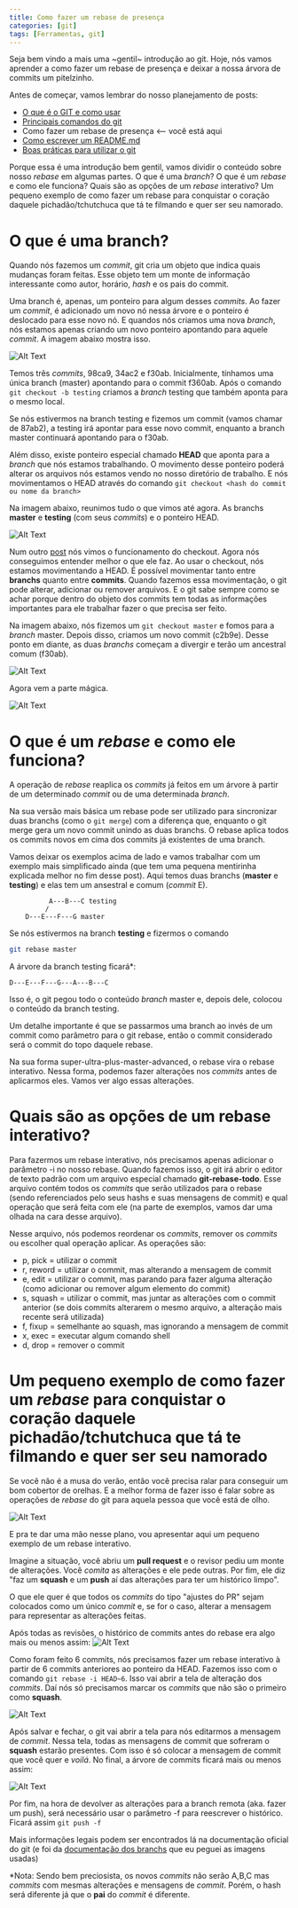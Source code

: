 ```yaml
---
title: Como fazer um rebase de presença
categories: [git]
tags: [Ferramentas, git]
---
```


Seja bem vindo a mais uma ~gentil~ introdução ao git. Hoje, nós vamos aprender a como fazer um rebase de presença e deixar a nossa árvora de commits um pitelzinho.

Antes de começar, vamos lembrar do nosso planejamento de posts:

* [O que é o GIT e como usar](https://dev.to/lucasscharf/uma-gentil-introducao-ao-git-e-seus-comandos-2lf)
* [Principais comandos do git](https://dev.to/lucasscharf/alguns-dos-principais-comandos-do-git-3dhd)
* Como fazer um rebase de presença ⟵ você está aqui
* [Como escrever um README.md](https://dev.to/lucasscharf/como-escrever-um-readme-md-26jj)
* [Boas práticas para utilizar o git](https://dev.to/lucasscharf/boas-praticas-para-usar-o-git-2e0e)

Porque essa é uma introdução bem gentil, vamos dividir o conteúdo sobre nosso *rebase* em algumas partes. O que é uma *branch*? O que é um *rebase* e como ele funciona? Quais são as opções de um *rebase* interativo? Um pequeno exemplo de como fazer um rebase para conquistar o coração daquele pichadão/tchutchuca que tá te filmando e quer ser seu namorado.

# O que é uma branch?
Quando nós fazemos um *commit*, git cria um objeto que indica quais mudanças foram feitas. Esse objeto tem um monte de informação interessante como autor, horário, *hash* e os pais do commit. 

Uma branch é, apenas, um ponteiro para algum desses *commits*. Ao fazer um *commit*, é adicionado um novo nó nessa árvore e o ponteiro é deslocado para esse novo nó. E quandos nós criamos uma nova *branch*, nós estamos apenas criando um novo ponteiro apontando para aquele *commit*. A imagem abaixo mostra isso.

![Alt Text](https://dev-to-uploads.s3.amazonaws.com/i/otu3ozthmb6a1vpwo35a.png)

Temos três *commits*, 98ca9, 34ac2 e f30ab. Inicialmente, tínhamos uma única branch (master) apontando para o commit f360ab. Após o comando ``git checkout -b testing`` criamos a *branch* testing que também aponta para o mesmo local. 

Se nós estivermos na branch testing e fizemos um commit (vamos chamar de 87ab2), a testing irá apontar para esse novo commit, enquanto a branch master continuará apontando para o f30ab.

Além disso, existe ponteiro especial chamado **HEAD** que aponta para a *branch* que nós estamos trabalhando. O movimento desse ponteiro poderá alterar os arquivos nós estamos vendo no nosso diretório de trabalho. E nós movimentamos o HEAD através do comando ``git checkout <hash do commit ou nome da branch>``

Na imagem abaixo, reunimos tudo o que vimos até agora. As branchs **master** e **testing** (com seus *commits*) e o ponteiro HEAD.

![Alt Text](https://dev-to-uploads.s3.amazonaws.com/i/ai8qvzhy3d04rbz2mfxm.png)

Num outro [post](https://dev.to/lucasscharf/alguns-dos-principais-comandos-do-git-3dhd) nós vimos o funcionamento do checkout. Agora nós conseguimos entender melhor o que ele faz. Ao usar o checkout, nós estamos movimentando a HEAD. É possível movimentar tanto entre **branchs** quanto entre **commits**. Quando fazemos essa movimentação, o git pode alterar, adicionar ou remover arquivos. E o git sabe sempre como se achar porque dentro do objeto dos commits tem todas as informações importantes para ele trabalhar fazer o que precisa ser feito. 

Na imagem abaixo, nós fizemos um ``git checkout master`` e fomos para a *branch* master. Depois disso, criamos um novo commit (c2b9e). Desse ponto em diante, as duas *branchs* começam a divergir e terão um ancestral comum (f30ab).

![Alt Text](https://dev-to-uploads.s3.amazonaws.com/i/4j0ytxnh4pfndmi1e1ys.png)

Agora vem a parte mágica.

![Alt Text](https://dev-to-uploads.s3.amazonaws.com/i/92aqzw4nbjnrkgw0qspb.jpg)

# O que é um *rebase* e como ele funciona? 

A operação de *rebase* reaplica os *commits* já feitos em um árvore à partir de um determinado *commit* ou de uma determinada *branch*. 

Na sua versão mais básica um rebase pode ser utilizado para sincronizar duas branchs (como o ``git merge``) com a diferença que, enquanto o git merge gera um novo commit unindo as duas branchs. O rebase aplica todos os commits novos em cima dos commits já existentes de uma branch.

Vamos deixar os exemplos acima de lado e vamos trabalhar com um exemplo mais simplificado ainda (que tem uma pequena mentirinha explicada melhor no fim desse post). Aqui temos duas branchs (**master** e **testing**) e elas tem um ansestral e comum (*commit* E). 

```
          A---B---C testing
         /
    D---E---F---G master
```

Se nós estivermos na branch **testing** e fizermos o comando 

```bash
git rebase master
```
A árvore da branch testing ficará*:

```
D---E---F---G---A---B---C
```

Isso é, o git pegou todo o conteúdo *branch* master e, depois dele, colocou o conteúdo da branch testing.

Um detalhe importante é que se passarmos uma branch ao invés de um commit como parâmetro para o git rebase, então o commit considerado será o commit do topo daquele rebase.

Na sua forma super-ultra-plus-master-advanced, o rebase vira o rebase interativo. Nessa forma, podemos fazer alterações nos *commits* antes de aplicarmos eles. Vamos ver algo essas alterações.

# Quais são as opções de um rebase interativo?

Para fazermos um rebase interativo, nós precisamos apenas adicionar o parâmetro -i no nosso rebase. Quando fazemos isso, o git irá abrir o editor de texto padrão com um arquivo especial chamado **git-rebase-todo**. Esse arquivo contém todos os *commits* que serão utilizados para o rebase (sendo referenciados pelo seus hashs e suas mensagens de commit) e qual operação que será feita com ele (na parte de exemplos, vamos dar uma olhada na cara desse arquivo).

Nesse arquivo, nós podemos reordenar os *commits*, remover os *commits* ou escolher qual operação aplicar. As operações são:

* p, pick = utilizar o commit
* r, reword = utilizar o commit, mas alterando a mensagem de commit
* e, edit = utilizar o commit, mas parando para fazer alguma alteração (como adicionar ou remover algum elemento do commit)
* s, squash = utilizar o commit, mas juntar as alterações com o commit anterior (se dois commits alterarem o mesmo arquivo, a alteração mais recente será utilizada)
* f, fixup = semelhante ao squash, mas ignorando a mensagem de commit
* x, exec = executar algum comando shell
* d, drop = remover o commit

# Um pequeno exemplo de como fazer um *rebase* para conquistar o coração daquele pichadão/tchutchuca que tá te filmando e quer ser seu namorado

Se você não é a musa do verão, então você precisa ralar para conseguir um bom cobertor de orelhas. E a melhor forma de fazer isso é falar sobre as operações de *rebase* do git para aquela pessoa que você está de olho.

![Alt Text](https://dev-to-uploads.s3.amazonaws.com/i/wtckygybhb28gzwgrzkr.jpg)

E pra te dar uma mão nesse plano, vou apresentar aqui um pequeno exemplo de um rebase interativo.

Imagine a situação, você abriu um **pull request** e o revisor pediu um monte de alterações. Você *comita* as alterações e ele pede outras. Por fim, ele diz "faz um **squash** e um **push** aí das alterações para ter um histórico limpo". 

O que ele quer é que todos os *commits* do tipo "ajustes do PR" sejam colocados como um único *commit* e, se for o caso, alterar a mensagem para representar as alterações feitas. 

Após todas as revisões, o histórico de commits antes do rebase era algo mais ou menos assim:
![Alt Text](https://dev-to-uploads.s3.amazonaws.com/i/zqksvs5rx2f7aoznnjgs.png)

Como foram feito 6 commits, nós precisamos fazer um rebase interativo à partir de 6 commits anteriores ao ponteiro da HEAD. Fazemos isso com o comando ``git rebase -i HEAD~6``. 
Isso vai abrir a tela de alteração dos *commits*. Daí nós só precisamos marcar os *commits* que não são o primeiro como **squash**. 

![Alt Text](https://dev-to-uploads.s3.amazonaws.com/i/xg3nv2k84dwuau8urmao.png)

Após salvar e fechar, o git vai abrir a tela para nós editarmos a mensagem de *commit*. Nessa tela, todas as mensagens de commit que sofreram o **squash** estarão presentes. Com isso é só colocar a mensagem de commit que você quer e *voilá*. No final, a árvore de commits ficará mais ou menos assim:

![Alt Text](https://dev-to-uploads.s3.amazonaws.com/i/jtossbc3e8iqzgaif8oa.png)

Por fim, na hora de devolver as alterações para a branch remota (aka. fazer um push), será necessário usar o parâmetro -f para reescrever o histórico. Ficará assim ``git push -f``

Mais informações legais podem ser encontrados lá na documentação oficial do git (e foi da [documentação dos branchs](https://git-scm.com/book/en/v2/Git-Branching-Branches-in-a-Nutshell#:~:text=A%20branch%20in%20Git%20is,Note) que eu peguei as imagens usadas)

*Nota: Sendo bem preciosista, os novos *commits* não serão A,B,C mas *commits* com mesmas alterações e mensagens de *commit*. Porém, o hash será diferente já que o **pai** do *commit* é diferente.